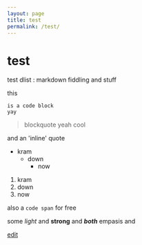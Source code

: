 ```yaml
---
layout: page
title: test
permalink: /test/
---
```


# test

test dlist
:  markdown fiddling and stuff

this

    is a code block
    yay

>blockquote yeah
cool

and an 'inline' quote

* kram
  * down
    * now

1. kram
2. down
3. now

also a `code span` for free

some *light* and **strong** and ***both*** empasis and 


[edit](https://github.com/exfinium/isought/edit/master/test.md)
